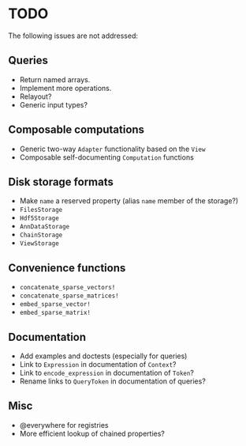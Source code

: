 # TODO

The following issues are not addressed:

## Queries

  - Return named arrays.
  - Implement more operations.
  - Relayout?
  - Generic input types?

## Composable computations

  - Generic two-way `Adapter` functionality based on the `View`
  - Composable self-documenting `Computation` functions

## Disk storage formats

  - Make `name` a reserved property (alias `name` member of the storage?)
  - `FilesStorage`
  - `Hdf5Storage`
  - `AnnDataStorage`
  - `ChainStorage`
  - `ViewStorage`

## Convenience functions

  - `concatenate_sparse_vectors!`
  - `concatenate_sparse_matrices!`
  - `embed_sparse_vector!`
  - `embed_sparse_matrix!`

## Documentation

  - Add examples and doctests (especially for queries)
  - Link to `Expression` in documentation of `Context`?
  - Link to `encode_expression` in documentation of `Token`?
  - Rename links to `QueryToken` in documentation of queries?

## Misc

  - @everywhere for registries
  - More efficient lookup of chained properties?
